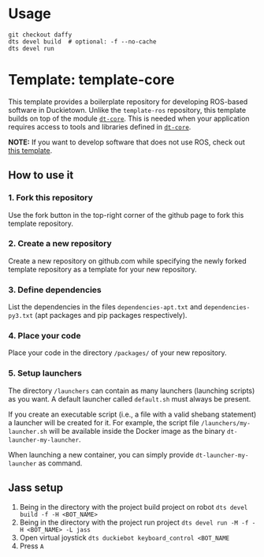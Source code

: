 # Usage

```
git checkout daffy
dts devel build  # optional: -f --no-cache
dts devel run
```

# Template: template-core

This template provides a boilerplate repository
for developing ROS-based software in Duckietown.
Unlike the `template-ros` repository, this template
builds on top of the module 
[`dt-core`](https://github.com/duckietown/dt-core).
This is needed when your application requires access 
to tools and libraries defined in 
[`dt-core`](https://github.com/duckietown/dt-core).


**NOTE:** If you want to develop software that does not use
ROS, check out [this template](https://github.com/duckietown/template-basic).


## How to use it

### 1. Fork this repository

Use the fork button in the top-right corner of the github page to fork this template repository.


### 2. Create a new repository

Create a new repository on github.com while
specifying the newly forked template repository as
a template for your new repository.


### 3. Define dependencies

List the dependencies in the files `dependencies-apt.txt` and
`dependencies-py3.txt` (apt packages and pip packages respectively).


### 4. Place your code

Place your code in the directory `/packages/` of
your new repository.


### 5. Setup launchers

The directory `/launchers` can contain as many launchers (launching scripts)
as you want. A default launcher called `default.sh` must always be present.

If you create an executable script (i.e., a file with a valid shebang statement)
a launcher will be created for it. For example, the script file 
`/launchers/my-launcher.sh` will be available inside the Docker image as the binary
`dt-launcher-my-launcher`.

When launching a new container, you can simply provide `dt-launcher-my-launcher` as
command.


## Jass setup

1. Being in the directory with the project build project on robot `dts devel build -f -H <BOT_NAME>`
2. Being in the directory with the project run project `dts devel run -M -f -H <BOT_NAME> -L jass`
3. Open virtual joystick `dts duckiebot keyboard_control <BOT_NAME`
4. Press `A`
